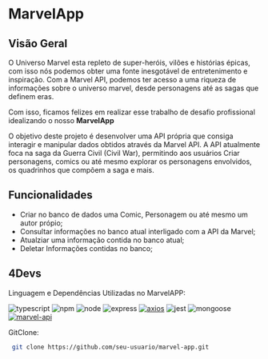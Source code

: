 # MarvelApp

## Visão Geral

O Universo Marvel esta repleto de super-heróis, vilões e histórias épicas, com isso nós podemos obter uma fonte inesgotável de entretenimento e inspiração. Com a Marvel API, podemos ter acesso a uma riqueza de informações sobre o universo marvel, desde personagens até as sagas que definem eras.

Com isso, ficamos felizes em realizar esse trabalho de desafio profissional idealizando o nosso
**MarvelApp**

O objetivo deste projeto é desenvolver uma API própria que consiga interagir e manipular dados obtidos através da Marvel API. A API atualmente foca na saga da Guerra Civil (Civil War), permitindo aos usuários Criar personagens, comics ou até mesmo explorar os personagens envolvidos, os quadrinhos que compõem a saga e mais.
## Funcionalidades
- Criar no banco de dados uma Comic, Personagem ou até mesmo um autor própio;
- Consultar informações no banco atual interligado com a API da Marvel;
- Atualziar uma informação contida no banco atual;
- Deletar Informações contidas no banco;
  
## 4Devs
Linguagem e Dependências Utilizadas no MarvelAPP:

![typescript](https://img.shields.io/badge/-TypeScript-3178C6?style=flat&logo=typescript&logoColor=white)
![npm](https://img.shields.io/badge/-NPM-CB3837?style=flat&logo=npm&logoColor=white)
![node](https://img.shields.io/badge/-Node.js-339933?style=flat&logo=node.js&logoColor=white)
![express](https://img.shields.io/badge/-Express-000000?style=flat&logo=express&logoColor=white)
[![axios](https://img.shields.io/badge/-axios-007ACC?style=flat&logo=axios&logoColor=white)](https://github.com/axios/axios)
![jest](https://img.shields.io/badge/-Jest-C21325?style=flat&logo=jest&logoColor=white)
![mongoose](https://img.shields.io/badge/-Mongoose-47A248?style=flat&logo=mongoose&logoColor=white)
[![marvel-api](https://img.shields.io/badge/-Marvel_API-FF0000?style=flat&logo=marvel&logoColor=white)](https://developer.marvel.com/)




GitClone:
  
  ```bash
   git clone https://github.com/seu-usuario/marvel-app.git
  ```



